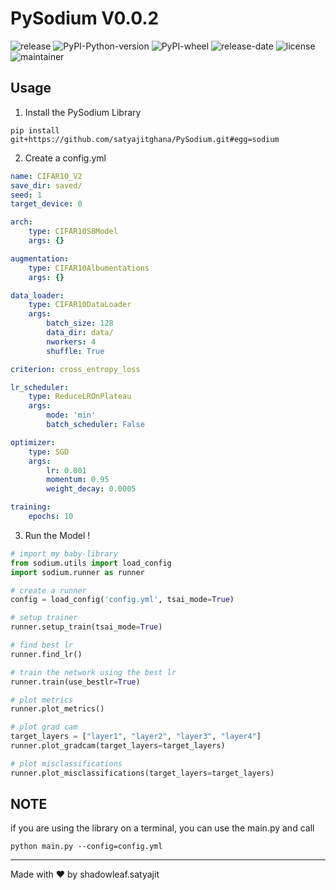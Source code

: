 # PySodium V0.0.2

![release](https://img.shields.io/github/v/release/satyajitghana/PySodium?include_prereleases)
![PyPI-Python-version](https://img.shields.io/pypi/pyversions/py-sodium)
![PyPI-wheel](https://img.shields.io/pypi/wheel/py-sodium)
![release-date](https://img.shields.io/github/release-date-pre/satyajitghana/PySodium)
![license](https://img.shields.io/github/license/satyajitghana/pysodium)
![maintainer](https://img.shields.io/badge/maintainer-shadowleaf-blue)

## Usage

1. Install the PySodium Library

`pip install git+https://github.com/satyajitghana/PySodium.git#egg=sodium`

2. Create a config.yml

```yaml
name: CIFAR10_V2
save_dir: saved/
seed: 1
target_device: 0

arch:
    type: CIFAR10S8Model
    args: {}

augmentation:
    type: CIFAR10Albumentations
    args: {}

data_loader:
    type: CIFAR10DataLoader
    args:
        batch_size: 128
        data_dir: data/
        nworkers: 4
        shuffle: True

criterion: cross_entropy_loss

lr_scheduler:
    type: ReduceLROnPlateau
    args:
        mode: 'min'
        batch_scheduler: False

optimizer:
    type: SGD
    args:
        lr: 0.001
        momentum: 0.95
        weight_decay: 0.0005

training:
    epochs: 10
```

3. Run the Model !

```python
# import my baby-library
from sodium.utils import load_config
import sodium.runner as runner

# create a runner
config = load_config('config.yml', tsai_mode=True)

# setup trainer
runner.setup_train(tsai_mode=True)

# find best lr
runner.find_lr()

# train the network using the best lr
runner.train(use_bestlr=True)

# plot metrics
runner.plot_metrics()

# plot grad cam
target_layers = ["layer1", "layer2", "layer3", "layer4"]
runner.plot_gradcam(target_layers=target_layers)

# plot misclassifications
runner.plot_misclassifications(target_layers=target_layers)
```

## NOTE

if you are using the library on a terminal, you can use the main.py and call

`python main.py --config=config.yml`


---

Made with ❤ by shadowleaf.satyajit
